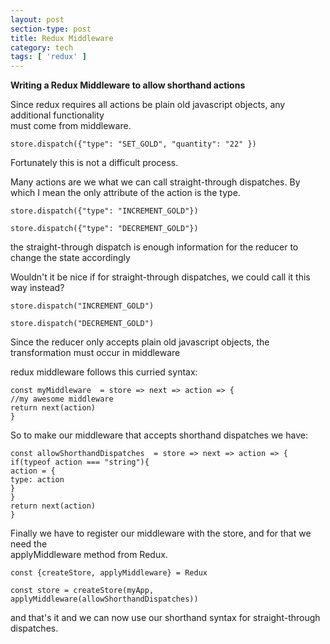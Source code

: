 ```yaml
---
layout: post
section-type: post
title: Redux Middleware
category: tech
tags: [ 'redux' ]
---
```


**Writing a Redux Middleware to allow shorthand actions**


Since redux requires all actions be plain old javascript objects, any additional functionality  
must come from middleware.

`store.dispatch({"type": "SET_GOLD", "quantity": "22" })`

Fortunately this is not a difficult process.

Many actions are we what we can call straight-through dispatches.
By which I mean the only attribute of the action is the type.

`store.dispatch({"type": "INCREMENT_GOLD"})`

`store.dispatch({"type": "DECREMENT_GOLD"})`

the straight-through dispatch is enough information for the reducer to change the state accordingly

Wouldn't it be nice if for straight-through dispatches, we could call it this way instead?

`store.dispatch("INCREMENT_GOLD")`

`store.dispatch("DECREMENT_GOLD")`

Since the reducer only accepts plain old javascript objects, the transformation must occur in middleware

redux middleware follows this curried syntax:

`const myMiddleware  = store => next => action => {`  
`//my awesome middleware`  
`return next(action)`  
`}`

So to make our middleware that accepts shorthand dispatches we have: 

`const allowShorthandDispatches  = store => next => action => {`     
`if(typeof action === "string"){`  
`action = {`  
`type: action`  
`}`  
`}`  
`return next(action)`  
`}`

Finally we have to register our middleware with the store, and for that we need the  
applyMiddleware method from Redux.

`const {createStore, applyMiddleware} = Redux`  

`const store = createStore(myApp,`  
`applyMiddleware(allowShorthandDispatches))`

and that's it and we can now use our shorthand syntax for straight-through dispatches.


